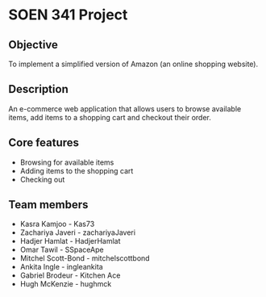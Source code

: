 # SOEN 341 Project

## Objective

To implement a simplified version of Amazon (an online shopping website).

## Description
An e-commerce web application that allows users to browse available items, add items to a shopping cart and checkout their order.  

## Core features

* Browsing for available items
* Adding items to the shopping cart
* Checking out

## Team members

* Kasra Kamjoo - Kas73
* Zachariya Javeri - zachariyaJaveri
* Hadjer Hamlat - HadjerHamlat
* Omar Tawil - SSpaceApe
* Mitchel Scott-Bond - mitchelscottbond
* Ankita Ingle - ingleankita
* Gabriel Brodeur - Kitchen Ace
* Hugh McKenzie - hughmck
